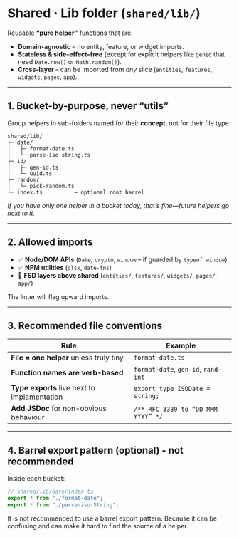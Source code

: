 # Shared · Lib folder (`shared/lib/`)

Reusable **“pure helper”** functions that are:

- **Domain-agnostic** – no entity, feature, or widget imports.
- **Stateless & side-effect–free** (except for explicit helpers like `genId` that need `Date.now()` or `Math.random()`).
- **Cross-layer** – can be imported from _any_ slice (`entities`, `features`, `widgets`, `pages`, `app`).

---

## 1. Bucket-by-purpose, never “utils”

Group helpers in sub-folders named for their **concept**, not for their file type.

```
shared/lib/
├─ date/
│   ├─ format-date.ts
│   └─ parse-iso-string.ts
├─ id/
│   ├─ gen-id.ts
│   └─ uuid.ts
├─ random/
│   └─ pick-random.ts
└─ index.ts          ← optional root barrel
```

_If you have only one helper in a bucket today, that’s fine—future helpers go next to it._

---

## 2. Allowed imports

- ✅ **Node/DOM APIs** (`Date`, `crypto`, `window` – if guarded by `typeof window`)
- ✅ **NPM utilities** (`clsx`, `date-fns`)
- 🚫 **FSD layers above shared** (`entities/`, `features/`, `widgets/`, `pages/`, `app/`)

The linter will flag upward imports.

---

## 3. Recommended file conventions

| Rule                                         | Example                             |
| -------------------------------------------- | ----------------------------------- |
| **File = one helper** unless truly tiny      | `format-date.ts`                    |
| **Function names are verb-based**            | `format-date`, `gen-id`, `rand-int` |
| **Type exports** live next to implementation | `export type ISODate = string;`     |
| **Add JSDoc** for non-obvious behaviour      | `/** RFC 3339 to “DD MMM YYYY” */`  |

---

## 4. Barrel export pattern (optional) - not recommended

Inside each bucket:

```ts
// shared/lib/date/index.ts
export * from "./format-date";
export * from "./parse-iso-String";
```

It is not recommended to use a barrel export pattern. Because it can be confusing and can make it hard to find the source of a helper.
